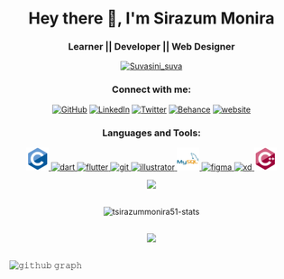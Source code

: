 <h1 align="center">Hey there 👋, I'm Sirazum Monira </h1>
<h3 align="center"> Learner || Developer || Web Designer </h3>

<p align="center"> <a href="https://www.linkedin.com/in/sirazummonira51/" target="blank"><img src="https://img.shields.io/twitter/follow/Suvasini_suva?logo=twitter&style=for-the-badge" alt="Suvasini_suva" /></a> </p>

<h3 align="center">Connect with me:</h3>
<p align="center">
  <a href="https://github.com/sirazummonira51"><img src="https://i.ibb.co/tXhy23t/github.png" alt="GitHub" width='40px' targer="blank"></a>
  <a href="https://www.linkedin.com/in/sirazummonira51"><img src="https://i.ibb.co/0YMdFJz/linkedin.png" alt="LinkedIn" width='40px' targer="blank"></a> 
  <a href="https://twitter.com/Suvasini_suva"><img src="https://i.ibb.co/sJQ1pgn/twitter.png" alt="Twitter" width='40px' targer="blank"></a>
  <a href="https://www.behance.net/sirazummonira51"><img src="https://i.ibb.co/WxsR6TZ/225097.png" alt="Behance" width='40px' targer="blank"></a>
  <a href=" "><img src="https://i.ibb.co/5My5Mft/website.png" alt="website" width='40px' targer="blank"></a>
</p>
<h3 align="center">Languages and Tools:</h3>
<p align="center"> <a href="https://www.cprogramming.com/" target="_blank" rel="noreferrer"> <img src="https://raw.githubusercontent.com/devicons/devicon/master/icons/c/c-original.svg" alt="c" width="40" height="40"/> </a>  <a href="https://dart.dev" target="_blank" rel="noreferrer"> <img src="https://www.vectorlogo.zone/logos/dartlang/dartlang-icon.svg" alt="dart" width="40" height="40"/> </a> <a href="https://flutter.dev" target="_blank" rel="noreferrer"> <img src="https://www.vectorlogo.zone/logos/flutterio/flutterio-icon.svg" alt="flutter" width="40" height="40"/> </a> <a href="https://git-scm.com/" target="_blank" rel="noreferrer"> <img src="https://www.vectorlogo.zone/logos/git-scm/git-scm-icon.svg" alt="git" width="40" height="40"/> </a> <a href="https://www.adobe.com/in/products/illustrator.html" target="_blank" rel="noreferrer"> <img src="https://www.vectorlogo.zone/logos/adobe_illustrator/adobe_illustrator-icon.svg" alt="illustrator" width="40" height="40"/> </a> <a href="https://www.mysql.com/" target="_blank" rel="noreferrer"> <img src="https://raw.githubusercontent.com/devicons/devicon/master/icons/mysql/mysql-original-wordmark.svg" alt="mysql" width="40" height="40"/> </a> <a href="https://www.figma.com/" target="_blank" rel="noreferrer"> <img src="https://www.vectorlogo.zone/logos/figma/figma-icon.svg" alt="figma" width="40" height="40"/> </a> <a href="https://www.adobe.com/products/xd.html" target="_blank" rel="noreferrer"> <img src="https://cdn.worldvectorlogo.com/logos/adobe-xd.svg" alt="xd" width="40" height="40"/> </a><a href="https://www.w3schools.com/cpp/" target="_blank" rel="noreferrer"> <img src="https://raw.githubusercontent.com/devicons/devicon/master/icons/cplusplus/cplusplus-original.svg" alt="cplusplus" width="40" height="40"/> </a> </p>

<p align = "center">
  <img src="https://komarev.com/ghpvc/?username=sirazummonira51">
</p>


##
<div align="center">
<img height="150em" src="https://github-readme-stats.vercel.app/api/?username=sirazummonira51&layout=compact&show_icon=true&theme=algolia" alt="tsirazummonira51-stats"/>
</div>

##
<div align="center">
  <img src="http://github-readme-streak-stats.herokuapp.com?user=sirazummonira51&theme=algolia&background=0d1117&hide_border=true" />

</div>
 


##
![𝚐𝚒𝚝𝚑𝚞𝚋 𝚐𝚛𝚊𝚙𝚑](https://activity-graph.herokuapp.com/graph?username=sirazummonira51&theme=react-dark&hide_border=true&area=true)

<!-- Don't Run Contribution Graph(Generate Snake) Action on your default Branch-->
